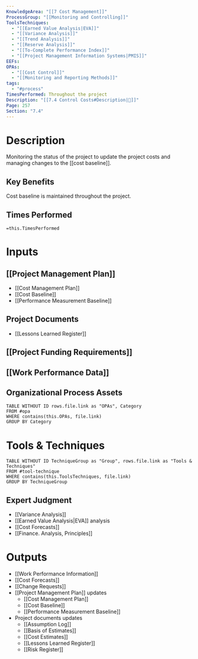 ```yaml
---
KnowledgeArea: "[[7 Cost Management]]"
ProcessGroup: "[[Monitoring and Controlling]]"
ToolsTechniques:
  - "[[Earned Value Analysis|EVA]]"
  - "[[Variance Analysis]]"
  - "[[Trend Analysis]]"
  - "[[Reserve Analysis]]"
  - "[[To-Complete Performance Index]]"
  - "[[Project Management Information Systems|PMIS]]"
EEFs: 
OPAs:
  - "[[Cost Control]]"
  - "[[Monitoring and Reporting Methods]]"
tags:
  - "#process"
TimesPerformed: Throughout the project
Description: "[[7.4 Control Costs#Description|📝]]"
Page: 257
Section: "7.4"
---
```

# Description
Monitoring the status of the project to update the project costs and managing changes to the [[cost baseline]].
## Key Benefits
Cost baseline is maintained throughout the project.
## Times Performed
`=this.TimesPerformed`
# Inputs
## [[Project Management Plan]]
- [[Cost Management Plan]]
- [[Cost Baseline]]
- [[Performance Measurement Baseline]]
## Project Documents
- [[Lessons Learned Register]]
## [[Project Funding Requirements]]
## [[Work Performance Data]]
## Organizational Process Assets
```dataview
TABLE WITHOUT ID rows.file.link as "OPAs", Category
FROM #opa
WHERE contains(this.OPAs, file.link)
GROUP BY Category
```
# Tools & Techniques
```dataview
TABLE WITHOUT ID TechniqueGroup as "Group", rows.file.link as "Tools & Techniques"
FROM #tool-technique
WHERE contains(this.ToolsTechniques, file.link)
GROUP BY TechniqueGroup
```
## Expert Judgment
- [[Variance Analysis]]
- [[Earned Value Analysis|EVA]] analysis
- [[Cost Forecasts]]
- [[Finance. Analysis, Principles]]
# Outputs
- [[Work Performance Information]]
- [[Cost Forecasts]]
- [[Change Requests]]
- [[Project Management Plan]] updates
	- [[Cost Management Plan]]
	- [[Cost Baseline]]
	- [[Performance Measurement Baseline]]
- Project documents updates
	- [[Assumption Log]]
	- [[Basis of Estimates]]
	- [[Cost Estimates]]
	- [[Lessons Learned Register]]
	- [[Risk Register]]